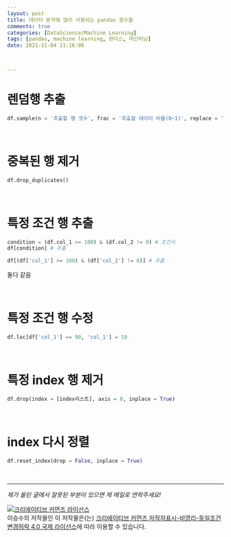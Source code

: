 ```yaml
---
layout: post
title: 데이터 분석에 많이 사용되는 pandas 함수들
comments: true
categories: [DataScience/Machine Learning]
tags: [pandas, machine learning, 판다스, 머신러닝]
date: 2021-11-04 11:16:00



---
```


# 렌덤행 추출

```python
df.sample(n = '추출할 행 갯수', frac = '추출할 데이터 비율(0~1)', replace = 'True(복원)', 'False(비복원)')
```

<br/>

# 중복된 행 제거

```python
df.drop_duplicates()
```

<br/>

# 특정 조건 행 추출

```python
condition = (df.col_1 >= 100) & (df.col_2 != 0) # 조건식
df[condition] # 추출
```

```python
df[(df['col_1'] >= 100) & (df['col_2'] != 0)] # 추출
```

둘다 같음

<br/>

# 특정 조건 행 수정

```python
df.loc[df['col_1'] == 90, 'col_1'] = 10
```

<br/>

# 특정 index 행 제거

```python
df.drop(index = [index리스트], axis = 0, inplace = True)
```

<br/>

# index 다시 정렬

```python
df.reset_index(drop = False, inplace = True)
```

<br/>





------

*제가 올린 글에서 잘못된 부분이 있으면 제 메일로 연락주세요!*

<a rel="license" href="http://creativecommons.org/licenses/by-nc-sa/4.0/"><img alt="크리에이티브 커먼즈 라이선스" style="border-width:0" src="https://i.creativecommons.org/l/by-nc-sa/4.0/88x31.png" /></a><br /><span xmlns:cc="http://creativecommons.org/ns#" property="cc:attributionName">이승수</span>의 저작물인 이 저작물은(는) <a rel="license" href="http://creativecommons.org/licenses/by-nc-sa/4.0/">크리에이티브 커먼즈 저작자표시-비영리-동일조건변경허락 4.0 국제 라이선스</a>에 따라 이용할 수 있습니다.
